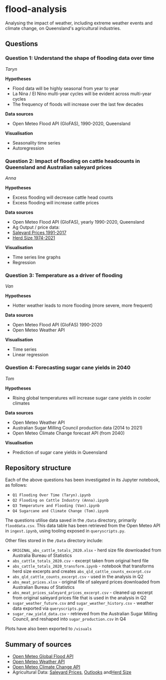 # flood-analysis

Analysing the impact of weather, including extreme weather events and climate change, on Queensland's agricultural industries.

## Questions

### Question 1: Understand the shape of flooding data over time

_Taryn_

**Hypotheses**

- Flood data will be highly seasonal from year to year
- La Nina / El Nino multi-year cycles will be evident across multi-year cycles
- The frequency of floods will increase over the last few decades

**Data sources**

- Open Meteo Flood API (GloFAS), 1990-2020, Queensland

**Visualisation**

- Seasonality time series
- Autoregression


### Question 2: Impact of flooding on cattle headcounts in Queensland and Australian saleyard prices

_Anna_

**Hypotheses**

- Excess flooding will decrease cattle head counts
- Excess flooding will increase cattle prices

**Data sources**

- Open Meteo Flood API (GloFAS), yearly 1990-2020, Queensland
- Ag Output / price data:
- [Saleyard Prices 1991-2017](https://www.agriculture.gov.au/abares/research-topics/agricultural-outlook/data#_2020)
- [Herd Size 1974-2021](https://www.agriculture.gov.au/abares/research-topics/agricultural-outlook/data#_2022)

**Visualisation**

- Time series line graphs
- Regression


### Question 3: Temperature as a driver of flooding 

_Van_

**Hypotheses**

- Hotter weather leads to more flooding (more severe, more frequent)

**Data sources**

- Open Meteo Flood API (GloFAS) 1990-2020
- Open Meteo Weather API

**Visualisation**

- Time series
- Linear regression


### Question 4: Forecasting sugar cane yields in 2040

_Tom_

**Hypotheses**

- Rising global temperatures will increase sugar cane yields in cooler climates

**Data sources**

- Open Meteo Weather API
- Australian Sugar Milling Council production data (2014 to 2021)
- Open Meteo Climate Change forecast API (from 2040)

**Visualisation**

- Prediction of sugar cane yields in Queensland



## Repository structure

Each of the above questions has been investigated in its Jupyter notebook, as follows:

- `Q1 Flooding Over Time (Taryn).ipynb`
- `Q2 Flooding on Cattle Industry (Anna).ipynb`
- `Q3 Temperature and Flooding (Van).ipynb`
- `Q4 Sugarcane and Climate Change (Tom).ipynb`

The questions utilise data saved in the `/Data` directory, primarily `flooddata.csv`. This data table has been retrieved from the Open Meteo API in `ingest.ipynb`, using tooling exposed in `queryscripts.py`.

Other files stored in the `/Data` directory include:

- `ORIGINAL_abs_cattle_totals_2020.xlsx` - herd size file downloaded from Australia Bureau of Statistics
- `abs_cattle_totals_2020.csv` - excerpt taken from original herd file
- `abs_cattle_totals_2020_transform.ipynb` - notebook that transforms herd size excerpts and creates `abs_qld_cattle_counts_excerpt.csv`
- `abs_qld_cattle_counts_excerpt.csv` - used in the analysis in Q2
- `abs_meat_prices.xlsx` - original file of saleyard prices downloaded from Australian Bureau of Statistics
- `abs_meat_prices_saleyard_prices_excerpt.csv` - cleaned up excerpt from original saleyard prices file that is used in the analysis in Q2
- `sugar_weather_future.csv` and `sugar_weather_history.csv` - weather data exported via `queryscripts.py`
- `sugar_raw_yield_data.csv` - retrieved from the Australian Sugar Milling Council, and reshaped into `sugar_production.csv` in Q4

Plots have also been exported to `/visuals`


## Summary of sources

- [Open Meteo Global Flood API](https://open-meteo.com/en/docs/flood-api)
- [Open Meteo Weather API](https://open-meteo.com/)
- [Open Meteo Climate Change API](https://open-meteo.com/en/docs/climate-api)
- Agricultural Data: [Saleyard Prices](https://www.agriculture.gov.au/abares/research-topics/agricultural-outlook/data#_2020), [Outlooks](https://www.agriculture.gov.au/abares/research-topics/agricultural-outlook/data#_2020) and[Herd Size](https://www.agriculture.gov.au/abares/research-topics/agricultural-outlook/data#_2022)

